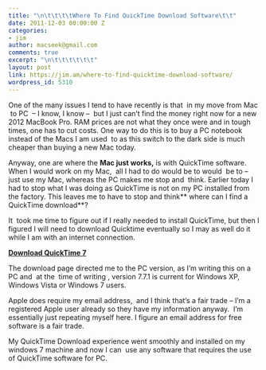 ```yaml
---
title: "\n\t\t\t\tWhere To Find QuickTime Download Software\t\t"
date: 2011-12-03 00:00:00 Z
categories:
- jim
author: macseek@gmail.com
comments: true
excerpt: "\n\t\t\t\t\t\t"
layout: post
link: https://jim.am/where-to-find-quicktime-download-software/
wordpress_id: 5310
---
```


One of the many issues I tend to have recently is that  in my move from Mac  to PC  – I know, I know –  but I just can’t find the money right now for a new 2012 MacBook Pro. RAM prices are not what they once were and in tough times, one has to cut costs. One way to do this is to buy a PC notebook instead of the Macs I am used  to as this switch to the dark side is much cheaper than buying a new Mac today.




Anyway, one are where the **Mac just works,** is with QuickTime software. When I would work on my Mac,  all I had to do would be to would  be to – just use my Mac, whereas the PC makes me stop and  think. Earlier today I had to stop what I was doing as QuickTime is not on my PC installed from the factory. This leaves me to have to stop and think** where can I find a QuickTime download**?




It  took me time to figure out if I really needed to install QuickTime, but then I figured I will need to download Quicktime eventually so I may as well do it while I am with an internet connection.




[**Download QuickTime 7**](http://www.apple.com/quicktime/download/)




The download page directed me to the PC version, as I’m writing this on a PC and  at the  time of writing , version 7.7.1 is current for Windows XP, Windows Vista or Windows 7 users.




Apple does require my email address,  and I think that’s a fair trade – I’m a registered Apple user already so they have my information anyway.  I’m essentially just repeating myself here. I figure an email address for free software is a fair trade.




My QuickTime Download experience went smoothly and installed on my windows 7 machine and now I can  use any software that requires the use of QuickTime software for PC.




 


		
